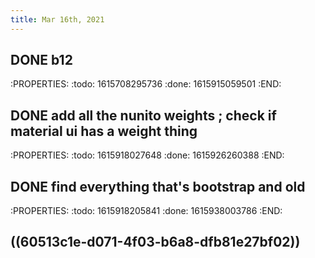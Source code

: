 ```yaml
---
title: Mar 16th, 2021
---
```


## DONE b12
:PROPERTIES:
:todo: 1615708295736
:done: 1615915059501
:END:
## DONE add all the nunito weights ; check if material ui has a weight thing
:PROPERTIES:
:todo: 1615918027648
:done: 1615926260388
:END:
## DONE find everything that's bootstrap and old
:PROPERTIES:
:todo: 1615918205841
:done: 1615938003786
:END:
## ((60513c1e-d071-4f03-b6a8-dfb81e27bf02))
